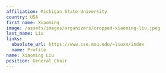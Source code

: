 ```yaml
---
affiliation: Michigan State University
country: USA
first_name: Xiaoming
image: /assets/images/organizers/cropped-xiaoming-liu.jpeg
last_name: Liu
links:
  absolute_url: https://www.cse.msu.edu/~liuxm/index
  name: Profile
name: Xiaoming Liu
position: General Chair
---
```

